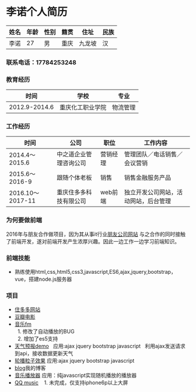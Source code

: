 # 李诺个人简历
|姓名|年龄|性别|籍贯|住址|民族|
|--|--|--|--|-|-|
|李诺|27|男|重庆|九龙坡|汉|
### 联系电话：17784253248

### 教育经历
|时间|学校|专业|
|-|-|-|
|2012.9-2014.6 |重庆化工职业学院 |物流管理|
### 工作经历
|时间|公司|职位|工作内容|
|-|-|-|-|
|2014.4～2015.6|中之道企业管理咨询公司|营销经理|管理团队／电话销售／会议营销|
|2015.6～2016-9|跟随个体老板|销售|销售金融服务产品|
|2016.10～2017-11|重庆住多多科技有限公司|web前端|独立开发公司网站，活动网站，后台管理|
### 为何要做前端
2016年与朋友合作做项目，因为其从事it行业[朋友公司网站](https://hiidui.com/index.htm)
与之合作的同时接触了前端开发，遂对前端开发产生浓厚兴趣。因此一边工作一边学习前端知识。

### 前端技能
- 熟练使用html,css,html5,css3,javascript,ES6,ajax,jquery,bootstrap，vue，搭建node.js服务器
### 项目
- [住多多网站](https://m.zhudd.com/)
- [豆瓣电影](http://lfhwnqe.gitee.io/app/)
- [音乐fm](https://lfhwnqe.github.io/my-home/projects/music-box/index.html)  
     1. 修改了自动播放的BUG  
     2. 增加了es5支持
- [天气预报demo](https://lfhwnqe.github.io/my-home/projects/%E5%A4%A9%E6%B0%94demo/index.html)   应用:ajax jquery bootstrap javascript   利用ajax发送请求到api，接收数据更新天气
- [轮播粒子效果](https://lfhwnqe.github.io/my-home/projects/%E8%BD%AE%E6%92%AD%E7%B2%92%E5%AD%90/index.html)  应用:ajax jquery bootstrap javascript
- [blog](http://www.jianshu.com/u/c9d1c591e337)我的博客
- [音乐播放器](https://lfhwnqe.github.io/my-home/projects/%E9%9F%B3%E4%B9%90%E7%9B%92/index.html) 应用：纯javascript实现随机播放的播放器 
- [QQ music](https://lfhwnqe.github.io/my-home/projects/neteasemusic/index.html) 
    1. 未完成，仅支持iphone6p以上大屏
